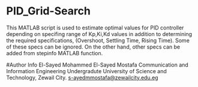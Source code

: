 # PID_Grid-Search
This MATLAB script is used to estimate optimal values for PID controller depending on specifing range of Kp,Ki,Kd values in addition to determining the required specifications, (Overshoot, Settling Time, Rising Time).
Some of these specs can be ignored. On the other hand, other specs can be added from stepinfo MATLAB function.

#Author Info
 El-Sayed Mohammed El-Sayed Mostafa
 Communication and Information Engineering Undergradute
 University of Science and Technology, Zewail City.
 s-ayedmmostafa@zewailcity.edu.eg
